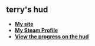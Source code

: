 ## terry's hud
* [**My site**](terry.ezyro.com)
* [**My Steam Profile**](https://steamcommunity.com/id/t3rry4/)
* [**View the progress on the hud**](https://miro.com/app/embed/o9J_kqEdj6w=/?&pres=1)

